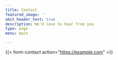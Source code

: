 ```yaml
---
title: Contact
featured_image: ''
omit_header_text: true
description: We'd love to hear from you
type: page
menu: main

---
```



<!-- This is an example of a custom shortcode that you can put right into your content. You will need to add a form action to the shortcode to make it work. Check out [Formspree](https://formspree.io/) for a simple, free form service.  -->

{{< form-contact action="https://example.com"  >}}
